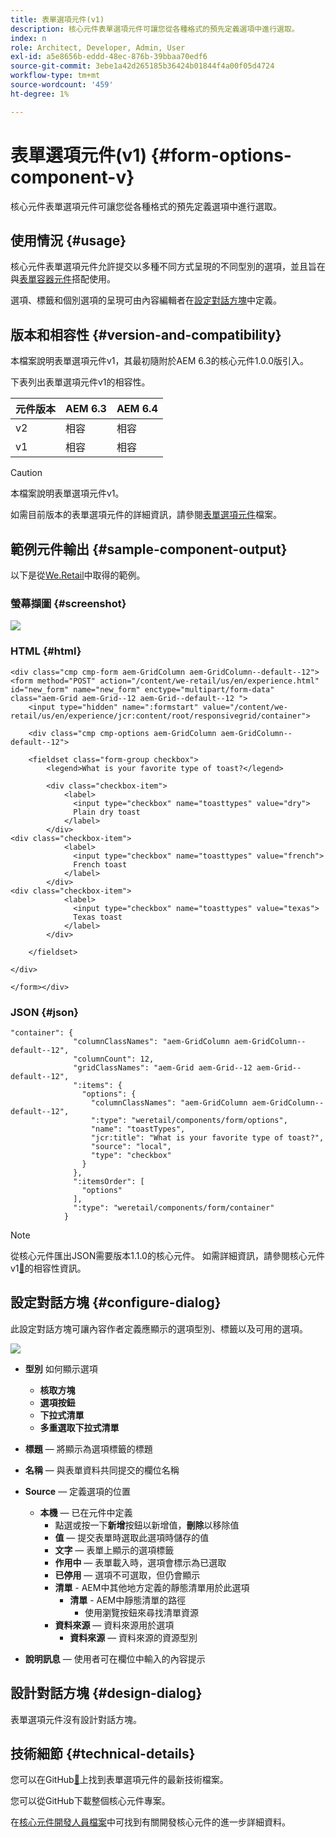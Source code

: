 ```yaml
---
title: 表單選項元件(v1)
description: 核心元件表單選項元件可讓您從各種格式的預先定義選項中進行選取。
index: n
role: Architect, Developer, Admin, User
exl-id: a5e8656b-eddd-48ec-876b-39bbaa70edf6
source-git-commit: 3ebe1a42d265185b36424b01844f4a00f05d4724
workflow-type: tm+mt
source-wordcount: '459'
ht-degree: 1%

---
```


# 表單選項元件(v1) {#form-options-component-v}

核心元件表單選項元件可讓您從各種格式的預先定義選項中進行選取。

## 使用情況 {#usage}

核心元件表單選項元件允許提交以多種不同方式呈現的不同型別的選項，並且旨在與[表單容器元件](form-container-v1.md)搭配使用。

選項、標籤和個別選項的呈現可由內容編輯者在[設定對話方塊](#configure-dialog)中定義。

## 版本和相容性 {#version-and-compatibility}

本檔案說明表單選項元件v1，其最初隨附於AEM 6.3的核心元件1.0.0版引入。

下表列出表單選項元件v1的相容性。

| 元件版本 | AEM 6.3 | AEM 6.4 |
|--- |--- |--- |
| v2 | 相容 | 相容 |
| v1 | 相容 | 相容 |

>[!CAUTION]
>
>本檔案說明表單選項元件v1。
>
>如需目前版本的表單選項元件的詳細資訊，請參閱[表單選項元件](/help/components/forms/form-options.md)檔案。

## 範例元件輸出 {#sample-component-output}

以下是從[We.Retail](https://helpx.adobe.com/tw/experience-manager/6-4/sites/developing/using/we-retail.html)中取得的範例。

### 螢幕擷圖 {#screenshot}

![](/help/assets/chlimage_1-89.png)

### HTML {#html}

```
<div class="cmp cmp-form aem-GridColumn aem-GridColumn--default--12">
<form method="POST" action="/content/we-retail/us/en/experience.html" id="new_form" name="new_form" enctype="multipart/form-data" class="aem-Grid aem-Grid--12 aem-Grid--default--12 ">
    <input type="hidden" name=":formstart" value="/content/we-retail/us/en/experience/jcr:content/root/responsivegrid/container">
    
    <div class="cmp cmp-options aem-GridColumn aem-GridColumn--default--12">

    <fieldset class="form-group checkbox">
        <legend>What is your favorite type of toast?</legend>
        
        <div class="checkbox-item">
            <label>
              <input type="checkbox" name="toasttypes" value="dry">
              Plain dry toast
            </label>
        </div>
<div class="checkbox-item">
            <label>
              <input type="checkbox" name="toasttypes" value="french">
              French toast
            </label>
        </div>
<div class="checkbox-item">
            <label>
              <input type="checkbox" name="toasttypes" value="texas">
              Texas toast
            </label>
        </div>

    </fieldset>
    
</div>
    
</form></div>
```

### JSON {#json}

```
"container": {
              "columnClassNames": "aem-GridColumn aem-GridColumn--default--12",
              "columnCount": 12,
              "gridClassNames": "aem-Grid aem-Grid--12 aem-Grid--default--12",
              ":items": {
                "options": {
                  "columnClassNames": "aem-GridColumn aem-GridColumn--default--12",
                  ":type": "weretail/components/form/options",
                  "name": "toastTypes",
                  "jcr:title": "What is your favorite type of toast?",
                  "source": "local",
                  "type": "checkbox"
                }
              },
              ":itemsOrder": [
                "options"
              ],
              ":type": "weretail/components/form/container"
            }
```

>[!NOTE]
>
>從核心元件匯出JSON需要版本1.1.0的核心元件。 如需詳細資訊，請參閱核心元件v1[&#128279;](/help/versions.md)的相容性資訊。

## 設定對話方塊 {#configure-dialog}

此設定對話方塊可讓內容作者定義應顯示的選項型別、標籤以及可用的選項。

![](/help/assets/chlimage_1-90.png)

* **型別**
如何顯示選項

   * **核取方塊**
   * **選項按鈕**
   * **下拉式清單**
   * **多重選取下拉式清單**

* **標題** — 將顯示為選項標籤的標題
* **名稱** — 與表單資料共同提交的欄位名稱
* **Source** — 定義選項的位置

   * **本機** — 已在元件中定義
      * 點選或按一下&#x200B;**新增**&#x200B;按鈕以新增值，**刪除**&#x200B;以移除值
      * **值** — 提交表單時選取此選項時儲存的值
      * **文字** — 表單上顯示的選項標籤
      * **作用中** — 表單載入時，選項會標示為已選取
      * **已停用** — 選項不可選取，但仍會顯示
      * **清單** - AEM中其他地方定義的靜態清單用於此選項
         * **清單** - AEM中靜態清單的路徑
            * 使用瀏覽按鈕來尋找清單資源
      * **資料來源** — 資料來源用於選項
         * **資料來源** — 資料來源的資源型別
* **說明訊息** — 使用者可在欄位中輸入的內容提示

## 設計對話方塊 {#design-dialog}

表單選項元件沒有設計對話方塊。

## 技術細節 {#technical-details}

您可以在GitHub[&#128279;](https://github.com/adobe/aem-core-wcm-components/tree/master/content/src/content/jcr_root/apps/core/wcm/components/form/options/v1/options)上找到表單選項元件的最新技術檔案。

您可以從GitHub下載整個核心元件專案。

在[核心元件開發人員檔案](/help/developing/overview.md)中可找到有關開發核心元件的進一步詳細資料。

